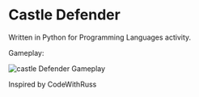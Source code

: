 # Castle Defender 
Written in Python for Programming Languages activity.

Gameplay:

![castle Defender Gameplay](https://github.com/HeyJepz/Python-Programs/assets/106528202/d9903335-33de-43e4-8f7e-bbe1a4b703c5)

Inspired by CodeWithRuss
